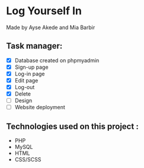 # Log Yourself In 

Made by Ayse Akede and Mia Barbir


## Task manager: 
- [x] Database created on phpmyadmin
- [x] Sign-up page
- [x] Log-in page
- [x] Edit page 
- [x] Log-out 
- [x] Delete 
- [ ] Design
- [ ] Website deployment

## Technologies used on this project : 
- PHP 
- MySQL
- HTML 
- CSS/SCSS
